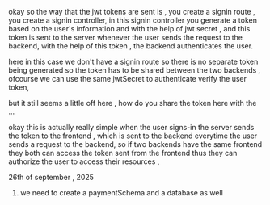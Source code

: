 okay so the way that the jwt tokens are sent is , you create a signin route , you create a signin controller, in this signin controller you generate a token based on the user's information and with the help of jwt secret , and this token is sent to the server whenever the user sends the request to the backend, with the help of this token , the backend authenticates the user.

here in this case we don't have a signin route so there is no separate token being generated so the token has to be shared between the two backends , ofcourse we can use the same jwtSecret to authenticate verify the user token, 

but it still seems a little off here , how do you share the token here with the ...

okay this is actually really simple when the user signs-in the server sends the token to the frontend , which is sent to the backend everytime the user sends a request to the backend, so if two backends have the same frontend they both can access the token sent from the frontend thus they can authorize the user to access their resources , 

26th of september , 2025
1. we need to create a paymentSchema and a database as well 